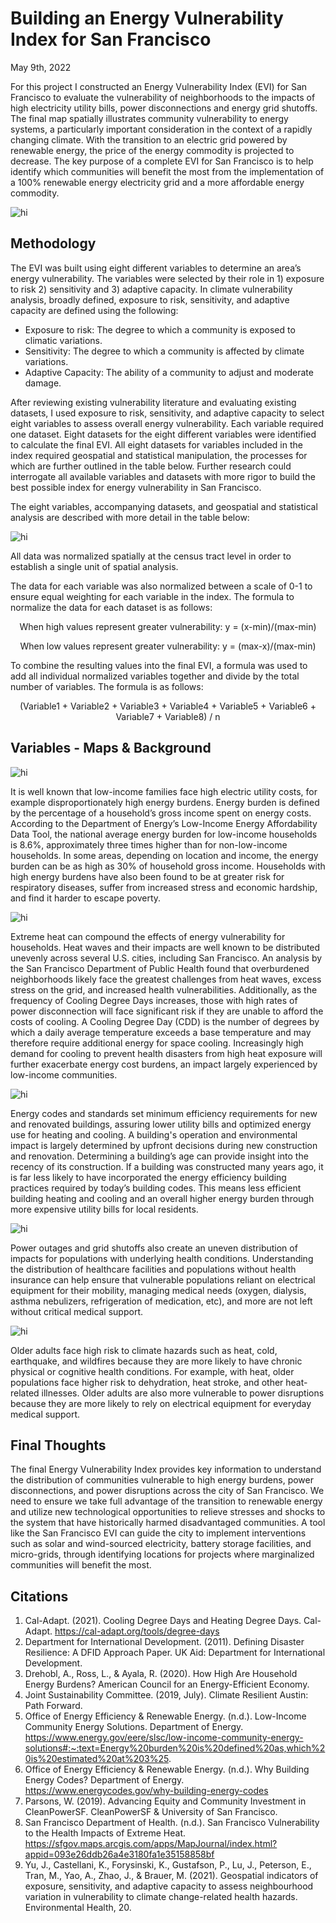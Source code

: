 # **Building an Energy Vulnerability Index for San Francisco**

May 9th, 2022

For this project I constructed an Energy Vulnerability Index (EVI) for San Francisco to evaluate the vulnerability of neighborhoods to the impacts of high electricity utility bills, power disconnections and energy grid shutoffs. The final map spatially illustrates community vulnerability to energy systems, a particularly important consideration in the context of a rapidly changing climate. With the transition to an electric grid powered by renewable energy, the price of the energy commodity is projected to decrease. The key purpose of a complete EVI for San Francisco is to help identify which communities will benefit the most from the implementation of a 100% renewable energy electricity grid and a more affordable energy commodity. 

<img src="images/sfenergy.jpg" alt="hi" class="inline">

## Methodology

The EVI was built using eight different variables to determine an area’s energy vulnerability. The variables were selected by their role in 1) exposure to risk 2) sensitivity and 3) adaptive capacity. In climate vulnerability analysis, broadly defined, exposure to risk, sensitivity, and adaptive capacity are defined using the following:

-	Exposure to risk: The degree to which a community is exposed to climatic variations.
-	Sensitivity: The degree to which a community is affected by climate variations.
-	Adaptive Capacity: The ability of a community to adjust and moderate damage.

After reviewing existing vulnerability literature and evaluating existing datasets, I used exposure to risk, sensitivity, and adaptive capacity to select eight variables to assess overall energy vulnerability. Each variable required one dataset. Eight datasets for the eight different variables were identified to calculate the final EVI. All eight datasets for variables included in the index required geospatial and statistical manipulation, the processes for which are further outlined in the table below. Further research could interrogate all available variables and datasets with more rigor to build the best possible index for energy vulnerability in San Francisco. 

The eight variables, accompanying datasets, and geospatial and statistical analysis are described with more detail in the table below: 

<img src="images/evi_variables_table.jpg" alt="hi" class="inline">

All data was normalized spatially at the census tract level in order to establish a single unit of spatial analysis. 

The data for each variable was also normalized between a scale of 0-1 to ensure equal weighting for each variable in the index. The formula to normalize the data for each dataset is as follows:

<p align="center">
When high values represent greater vulnerability: y = (x-min)/(max-min)
</p>
<p align="center">
When low values represent greater vulnerability: y = (max-x)/(max-min)
</p>

To combine the resulting values into the final EVI, a formula was used to add all individual normalized variables together and divide by the total number of variables. The formula is as follows:

<p align="center">
(Variable1 + Variable2 + Variable3 + Variable4 + Variable5 + Variable6 + Variable7 + Variable8) / n
</p>
  
## Variables - Maps & Background

<img src="images/sfenergyconsumption-income.jpg" alt="hi" class="inline">

It is well known that low-income families face high electric utility costs, for example disproportionately high energy burdens. Energy burden is defined by the percentage of a household’s gross income spent on energy costs. According to the Department of Energy’s Low-Income Energy Affordability Data Tool, the national average energy burden for low-income households is 8.6%, approximately three times higher than for non-low-income households. In some areas, depending on location and income, the energy burden can be as high as 30% of household gross income. Households with high energy burdens have also been found to be at greater risk for respiratory diseases, suffer from increased stress and economic hardship, and find it harder to escape poverty.

<img src="images/sf-utc-cdd.jpg" alt="hi" class="inline">

Extreme heat can compound the effects of energy vulnerability for households. Heat waves and their impacts are well known to be distributed unevenly across several U.S. cities, including San Francisco. An analysis by the San Francisco Department of Public Health found that overburdened neighborhoods likely face the greatest challenges from heat waves, excess stress on the grid, and increased health vulnerabilities. Additionally, as the frequency of Cooling Degree Days increases, those with high rates of power disconnection will face significant risk if they are unable to afford the costs of cooling. A Cooling Degree Day (CDD) is the number of degrees by which a daily average temperature exceeds a base temperature and may therefore require additional energy for space cooling. Increasingly high demand for cooling to prevent health disasters from high heat exposure will further exacerbate energy cost burdens, an impact largely experienced by low-income communities.

<img src="images/sf_bldage.jpg" alt="hi" class="inline">

Energy codes and standards set minimum efficiency requirements for new and renovated buildings, assuring lower utility bills and optimized energy use for heating and cooling. A building's operation and environmental impact is largely determined by upfront decisions during new construction and renovation. Determining a building’s age can provide insight into the recency of its construction. If a building was constructed many years ago, it is far less likely to have incorporated the energy efficiency building practices required by today’s building codes. This means less efficient building heating and cooling and an overall higher energy burden through more expensive utility bills for local residents. 

<img src="images/sfhealthdatamap.jpg" alt="hi" class="inline">

Power outages and grid shutoffs also create an uneven distribution of impacts for populations with underlying health conditions. Understanding the distribution of healthcare facilities and populations without health insurance can help ensure that vulnerable populations reliant on electrical equipment for their mobility, managing medical needs (oxygen, dialysis, asthma nebulizers, refrigeration of medication, etc), and more are not left without critical medical support.

<img src="images/sf_oldage.jpg" alt="hi" class="inline">

Older adults face high risk to climate hazards such as heat, cold, earthquake, and wildfires because they are more likely to have chronic physical or cognitive health conditions. For example, with heat, older populations face higher risk to dehydration, heat stroke, and other heat-related illnesses. Older adults are also more vulnerable to power disruptions because they are more likely to rely on electrical equipment for everyday medical support. 

## Final Thoughts

The final Energy Vulnerability Index provides key information to understand the distribution of communities vulnerable to high energy burdens, power disconnections, and power disruptions across the city of San Francisco. We need to ensure we take full advantage of the transition to renewable energy and utilize new technological opportunities to relieve stresses and shocks to the system that have historically harmed disadvantaged communities. A tool like the San Francisco EVI can guide the city to implement interventions such as solar and wind-sourced electricity, battery storage facilities, and micro-grids, through identifying locations for projects where marginalized communities will benefit the most. 


## Citations

1. Cal-Adapt. (2021). Cooling Degree Days and Heating Degree Days. Cal-Adapt. https://cal-adapt.org/tools/degree-days
2. Department for International Development. (2011). Defining Disaster Resilience: A DFID Approach Paper. UK Aid: Department for International Development.
3. Drehobl, A., Ross, L., & Ayala, R. (2020). How High Are Household Energy Burdens? American Council for an Energy-Efficient Economy.
4. Joint Sustainability Committee. (2019, July). Climate Resilient Austin: Path Forward.
5. Office of Energy Efficiency & Renewable Energy. (n.d.). Low-Income Community Energy Solutions. Department of Energy. https://www.energy.gov/eere/slsc/low-income-community-energy-solutions#:~:text=Energy%20burden%20is%20defined%20as,which%20is%20estimated%20at%203%25.
6. Office of Energy Efficiency & Renewable Energy. (n.d.). Why Building Energy Codes? Department of Energy. https://www.energycodes.gov/why-building-energy-codes
7. Parsons, W. (2019). Advancing Equity and Community Investment in CleanPowerSF. CleanPowerSF & University of San Francisco.
8. San Francisco Department of Health. (n.d.). San Francisco Vulnerability to the Health Impacts of Extreme Heat. https://sfgov.maps.arcgis.com/apps/MapJournal/index.html?appid=093e26ddb26a4e3180fa1e35158858bf
9. Yu, J., Castellani, K., Forysinski, K., Gustafson, P., Lu, J., Peterson, E., Tran, M., Yao, A., Zhao, J., & Brauer, M. (2021). Geospatial indicators of exposure, sensitivity, and adaptive capacity to assess neighbourhood variation in vulnerability to climate change-related health hazards. Environmental Health, 20.



